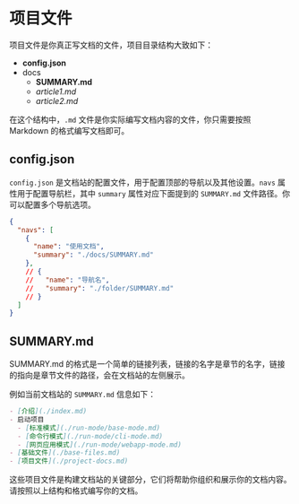 # 项目文件

项目文件是你真正写文档的文件，项目目录结构大致如下：

- **config.json**
- docs
  - **SUMMARY.md**
  - *article1.md*
  - *article2.md*

在这个结构中，`.md` 文件是你实际编写文档内容的文件，你只需要按照 Markdown 的格式编写文档即可。

## config.json 

`config.json` 是文档站的配置文件，用于配置顶部的导航以及其他设置。`navs` 属性用于配置导航栏，其中 `summary` 属性对应下面提到的 `SUMMARY.md` 文件路径。你可以配置多个导航选项。

```json
{
  "navs": [
    {
      "name": "使用文档",
      "summary": "./docs/SUMMARY.md"
    },
    // {
    //   "name": "导航名",
    //   "summary": "./folder/SUMMARY.md"
    // }
  ]
}
```

## SUMMARY.md

SUMMARY.md 的格式是一个简单的链接列表，链接的名字是章节的名字，链接的指向是章节文件的路径，会在文档站的左侧展示。

例如当前文档站的 `SUMMARY.md` 信息如下：

```md
- [介绍](./index.md)
- 启动项目
  - [标准模式](./run-mode/base-mode.md)
  - [命令行模式](./run-mode/cli-mode.md)
  - [网页应用模式](./run-mode/webapp-mode.md)
- [基础文件](./base-files.md)
- [项目文件](./project-docs.md)
```

这些项目文件是构建文档站的关键部分，它们将帮助你组织和展示你的文档内容。请按照以上结构和格式编写你的文档。